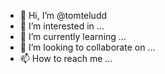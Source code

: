 - 👋 Hi, I’m @tomteludd
- 👀 I’m interested in ...
- 🌱 I’m currently learning ...
- 💞️ I’m looking to collaborate on ...
- 📫 How to reach me ...

<!---
tomteludd/tomteludd is a ✨ special ✨ repository because its `README.md` (this file) appears on your GitHub profile.
You can click the Preview link to take a look at your changes.
--->
